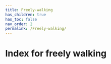 ```yaml
---
title: Freely-walking
has_children: true
has_toc: false
nav_order: 2
permalink: /Freely-walking/
---
```


# Index for freely walking 